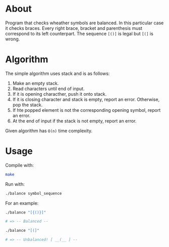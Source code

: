 # About

Program that checks wheather symbols are balanced. In this particular case it checks braces. Every right
brace, bracket and parenthesis must correspond to its left counterpart.
The sequence `[()]` is legal but `[(]` is wrong.

# Algorithm

The simple algorithm uses stack and is as follows:

1. Make an empty stack.
2. Read characters until end of input.
3. If it is opening characther, push it onto stack.
4. If it is closing character and stack is empty, report an error. Otherwise, pop the stack.
5. If hte popped element is not the corresponding opening symbol, report an error.
6. At the end of input if the stack is not empty, report an error.

Given algorithm has `O(n)` time complexity.

# Usage

Compile with:

``` bash
make
```

Run with:

``` bash
./balance symbol_sequence
```

For an example:

``` bash
./balance "[{()}]"

# => -- Balanced --
```

``` bash
./balance "[(]"

# => -- Unbalanced! [ __(__ ] --
```
